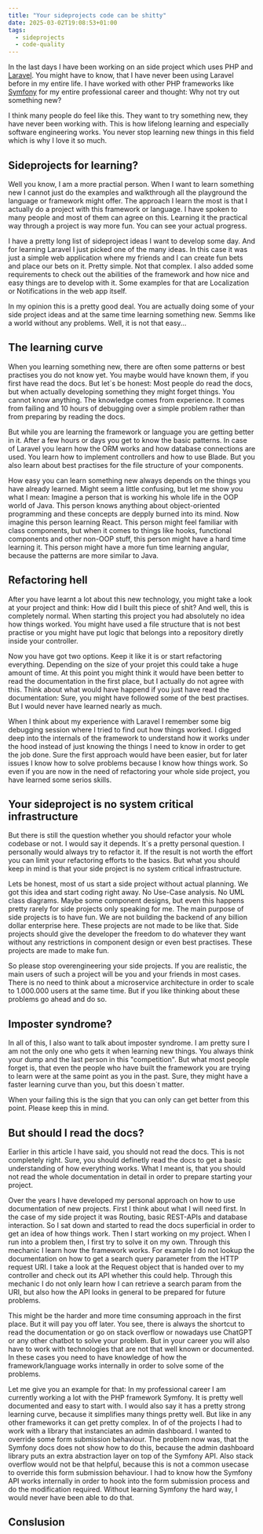 ```yaml
---
title: "Your sideprojects code can be shitty"
date: 2025-03-02T19:08:53+01:00
tags:
  - sideprojects
  - code-quality
---
```


In the last days I have been working on an side project which uses PHP and [Laravel](https://laravel.com/). You might have to know, that I have never been using Laravel before in my entire life. I have worked with other PHP frameworks like [Symfony](https://symfony.com/) for my entire professional career and thought: Why not try out something new?

I think many people do feel like this. They want to try something new, they have never been working with. This is how lifelong learning and especially software engineering works. You never stop learning new things in this field which is why I love it so much.


## Sideprojects for learning?

Well you know, I am a more practial person. When I want to learn something new I cannot just do the examples and walkthrough all the playground the language or framework might offer. The approach I learn the most is that I actually do a project with this framework or language. I have spoken to many people and most of them can agree on this. Learning it the practical way through a project is way more fun. You can see your actual progress.

I have a pretty long list of sideproject ideas I want to develop some day. And for learning Laravel I just picked one of the many ideas. In this case it was just a simple web application where my friends and I can create fun bets and place our bets on it. Pretty simple. Not that complex. I also added some requirements to check out the abilities of the framework and how nice and easy things are to develop with it. Some examples for that are Localization or Notifications in the web app itself. 

In my opinion this is a pretty good deal. You are actually doing some of your side project ideas and at the same time learning something new. Semms like a world without any problems. Well, it is not that easy...


## The learning curve

When you learning something new, there are often some patterns or best practises you do not know yet. You maybe would have known them, if you first have read the docs. But let`s be honest: Most people do read the docs, but when actually developing something they might forget things. You cannot know anything. The knowledge comes from experience. It comes from failing and 10 hours of debugging over a simple problem rather than from preparing by reading the docs. 

But while you are learning the framework or language you are getting better in it. After a few hours or days you get to know the basic patterns. In case of Laravel you learn how the ORM works and how database connections are used. You learn how to implement controllers and how to use Blade. But you also learn about best practises for the file structure of your components. 

How easy you can learn something new always depends on the things you have already learned. Might seem a little confusing, but let me show you what I mean: Imagine a person that is working his whole life in the OOP world of Java. This person knows anything about object-oriented programming and these concepts are depply burned into its mind. Now imagine this person learning React. This person might feel familiar with class components, but when it comes to things like hooks, functional components and other non-OOP stuff, this person might have a hard time learning it. This person might have a more fun time learning angular, because the patterns are more similar to Java.

## Refactoring hell

After you have learnt a lot about this new technology, you might take a look at your project and think: How did I built this piece of shit? And well, this is completely normal. When starting this project you had absolutely no idea how things worked. You might have used a file structure that is not best practise or you might have put logic that belongs into a repository diretly inside your controller. 

Now you have got two options. Keep it like it is or start refactoring everything. Depending on the size of your projet this could take a huge amount of time. At this point you might think it would have been better to read the documentation in the first place, but I actually do not agree with this. Think about what would have happend if you just have read the documentation: Sure, you might have followed some of the best practises. But I would never have learned nearly as much. 

When I think about my experience with Laravel I remember some big debugging session where I tried to find out how things worked. I digged deep into the internals of the framework to understand how it works under the hood instead of just knowing the things I need to know in order to get the job done. Sure the first approach would have been easier, but for later issues I know how to solve problems because I know how things work. So even if you are now in the need of refactoring your whole side project, you have learned some serios skills.

## Your sideproject is no system critical infrastructure

But there is still the question whether you should refactor your whole codebase or not. I would say it depends. It`s a pretty personal question. I personally would always try to refactor it. If the result is not worth the effort you can limit your refactoring efforts to the basics. But what you should keep in mind is that your side project is no system critical infrastructure.

Lets be honest, most of us start a side project without actual planning. We got this idea and start coding right away. No Use-Case analysis. No UML class diagrams. Maybe some component designs, but even this happens pretty rarely for side projects only speaking for me. The main purpose of side projects is to have fun. We are not building the backend of any billion dollar enterprise here. These projects are not made to be like that. Side projects should give the developer the freedom to do whatever they want without any restrictions in component design or even best practises. These projects are made to make fun.

So please stop overengineering your side projects. If you are realistic, the main users of such a project will be you and your friends in most cases. There is no need to think about a microservice architecture in order to scale to 1.000.000 users at the same time. But if you like thinking about these problems go ahead and do so. 


## Imposter syndrome?

In all of this, I also want to talk about imposter syndrome. I am pretty sure I am not the only one who gets it when learning new things. You always think your dump and the last person in this "competition". But what most people forget is, that even the people who have built the framework you are trying to learn were at the same point as you in the past. Sure, they might have a faster learning curve than you, but this doesn`t matter. 

When your failing this is the sign that you can only can get better from this point. Please keep this in mind.

## But should I read the docs?

Earlier in this article I have said, you should not read the docs. This is not completely right. Sure, you should definetly read the docs to get a basic understanding of how everything works. What I meant is, that you should not read the whole documentation in detail in order to prepare starting your project. 

Over the years I have developed my personal approach on how to use documentation of new projects. First I think about what I will need first. In the case of my side project it was Routing, basic REST-APIs and database interaction. So I sat down and started to read the docs superficial in order to get an idea of how things work. Then I start working on my project.   When I run into a problem then, I first try to solve it on my own. Through this mechanic I learn how the framework works. For example I do not lookup the documentation on how to get a search query parameter from the HTTP request URI. I take a look at the Request object that is handed over to my controller and check out its API whether this could help. Through this mechanic I do not only learn how I can retrieve a search param from the URI, but also how the API looks in general to be prepared for future problems. 

This might be the harder and more time consuming approach in the first place. But it will pay you off later. You see, there is always the shortcut to read the documentation or go on stack overflow or nowadays use ChatGPT or any other chatbot to solve your problem. But in your career you will also have to work with technologies that are not that well known or documented. In these cases you need to have knowledge of how the framework/language works internally in order to solve some of the problems. 

Let me give you an example for that: In my professional career I am currently working a lot with the PHP framework Symfony. It is pretty well documented and easy to start with. I would also say it has a pretty strong learning curve, because it simplifies many things pretty well. But like in any other frameworks it can get pretty complex. In of of the projects I had to work with a library that instanciates an admin dashboard. I wanted to override some form submission behaviour. The problem now was, that the Symfony docs does not show how to do this, because the admin dashboard library puts an extra abstraction layer on top of the Symfony API. Also stack overflow would not be that helpful, because this is not a common usecase to override this form submission behaviour. I had to know how the Symfony API works internally in order to hook into the form submission process and do the modification required. Without learning Symfony the hard way, I would never have been able to do that. 


## Conslusion